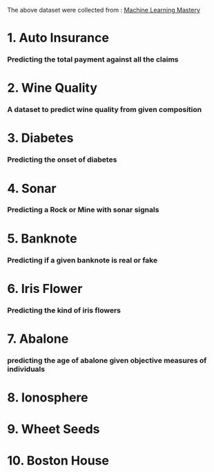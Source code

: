 The above dataset were collected from : [Machine Learning Mastery](https://machinelearningmastery.com/standard-machine-learning-datasets/)

# 1. Auto Insurance
### Predicting the total payment against all the claims


# 2. Wine Quality
### A dataset to predict wine quality from given composition


# 3. Diabetes
### Predicting the onset of diabetes


# 4. Sonar
### Predicting a Rock or Mine with sonar signals


# 5. Banknote 
### Predicting if a given banknote is real or fake


# 6. Iris Flower
### Predicting the kind of iris flowers

# 7. Abalone
### predicting the age of abalone given objective measures of individuals

# 8. Ionosphere
###

# 9. Wheet Seeds
###

# 10. Boston House
###

